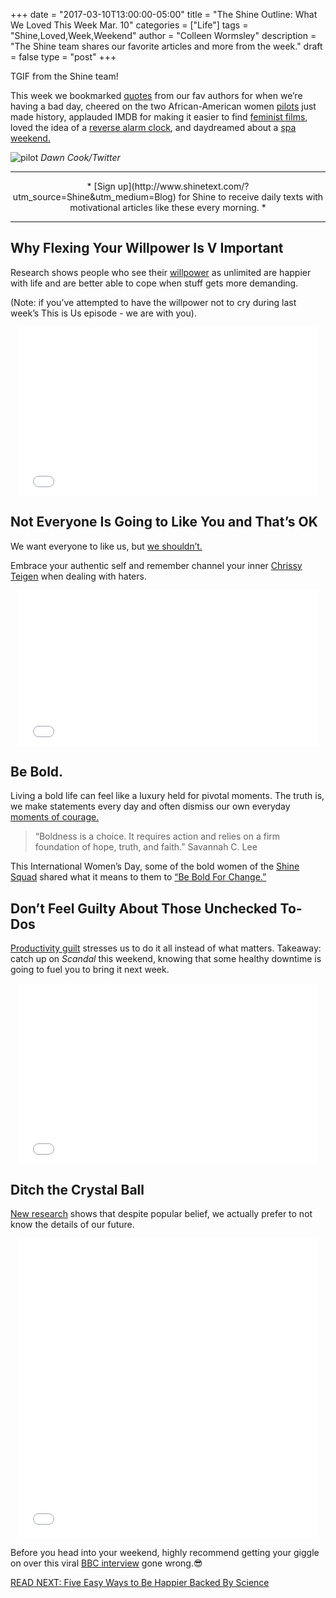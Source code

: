 +++
  date = "2017-03-10T13:00:00-05:00"
  title = "The Shine Outline: What We Loved This Week Mar. 10"
  categories = ["Life"]
  tags = "Shine,Loved,Week,Weekend"
  author = "Colleen Wormsley"
  description = "The Shine team shares our favorite articles and more from the week."
  draft = false
  type = "post"
+++



<span class="dropcap">T</span>GIF from the Shine team! 

This week we bookmarked [quotes](https://www.bustle.com/p/21-literary-quotes-to-read-when-youre-having-a-bad-day-39764) from our fav authors for when we’re having a bad day, cheered on the two African-American women [pilots](http://hellogiggles.com/african-american-women-pilots/) just made history, applauded IMDB for making it easier to find [feminist films](http://money.cnn.com/2017/03/07/media/feminist-films-imdb/), loved the idea of a [reverse alarm clock](http://wonderfulengineering.com/reverse-alarm-clock-yawns-to-remind-you-to-sleep-on-time/), and daydreamed about a [spa weekend.](http://giveaways.fab.com/landing?promo_id=758f015b-9a32-4d96-97b2-7fbefa1701be&campaign_id=1083&utm_campaign=Revive-Re-energize&utm_medium=sweeps&utm_source=Shine-Text)

![pilot](//images.contentful.com/awpxl2koull4/5ShQk8ATO8QcAK4uIgMUem/8c67e3b100646956a3b66d5abfbf288d/pilot.jpg)
*Dawn Cook/Twitter*

---

<center>* [Sign up](http://www.shinetext.com/?utm_source=Shine&utm_medium=Blog) for Shine to receive daily texts with motivational articles like these every morning. *</center>

---


## Why Flexing Your Willpower Is V Important

Research shows people who see their [willpower](http://www.shape.com/lifestyle/mind-and-body/how-to-increase-willpower) as unlimited are happier with life and are better able to cope when stuff gets more demanding. 

(Note: if you’ve attempted to have the willpower not to cry during last week’s This is Us episode - we are with you).

<center> <iframe src="//giphy.com/embed/3ohzdIrGN3K0nIX8bK" width="480" height="270" frameBorder="0" class="giphy-embed" allowFullScreen></iframe><p><a href="http://giphy.com/gifs/nbcthisisus-nbc-3ohzdIrGN3K0nIX8bK"></a></p> </center>

## Not Everyone Is Going to Like You and That’s OK
We want everyone to like us, but [we shouldn’t. ](http://advice.shinetext.com/articles/the-gorgeous-reality-of-not-being-well-liked-by-everyone/?utm_source=Shine&utm_medium=Blog)

Embrace your authentic self and remember channel your inner [Chrissy Teigen](http://www.cosmopolitan.com.au/celebrity/chrissy-teigen-burns-twitter-hater-john-legend-divorce-21027) when dealing with haters. 

<center> <iframe src="//giphy.com/embed/l44QnPngm2dpFnF1C" width="480" height="249" frameBorder="0" class="giphy-embed" allowFullScreen></iframe><p><a href="http://giphy.com/gifs/eonline-academy-awards-red-carpet-l44QnPngm2dpFnF1C"></a></p> </center>

## Be Bold. 
Living a bold life can feel like a luxury held for pivotal moments. The truth is, we make statements every day and often dismiss our own everyday [moments of courage. ](https://www.pickthebrain.com/blog/6-things-bold-people-live-courageous-life/)

> “Boldness is a choice. It requires action and relies on a firm foundation of hope, truth, and faith.”
Savannah C. Lee

This International Women’s Day, some of the bold women of the [Shine Squad](http://shinetext.com/?utm_source=Shine&utm_campaign=ShineOutline31017&utm_medium=Blog) shared what it means to them to [“Be Bold For Change.”](http://advice.shinetext.com/articles/we-asked-real-women-what-be-bold-for-change-means-to-them/?utm_source=Shine&utm_medium=Blog)

## Don’t Feel Guilty About Those Unchecked To-Dos

[Productivity guilt](http://www.lifehack.org/335662/how-avoid-productivity-guilt-and-become-more-productive-the-process) stresses us to do it all instead of what matters. Takeaway: catch up on *Scandal* this weekend, knowing that some healthy downtime is going to fuel you to bring it next week.

<center> <iframe src="//giphy.com/embed/7iIKqAYX0TwQ0" width="480" height="288" frameBorder="0" class="giphy-embed" allowFullScreen></iframe><p><a href="http://giphy.com/gifs/scandal-olivia-pope-gif-7iIKqAYX0TwQ0"></a></p> </center>

## Ditch the Crystal Ball 
[New research](http://www.beliefnet.com/inspiration/the-art-of-embracing-uncertainty.aspx) shows that despite popular belief, we actually prefer to not know the details of our future. 

<center> <iframe src="//giphy.com/embed/l0HlQdWFKZvb6CEq4" width="480" height="480" frameBorder="0" class="giphy-embed" allowFullScreen></iframe><p><a href="http://giphy.com/gifs/art-animation-black-and-white-l0HlQdWFKZvb6CEq4"></a></p> </center>

Before you head into your weekend, highly recommend getting your giggle on over this viral [BBC interview](http://www.glamour.com/story/toddler-interrupted-bbc-interview-viral-video) gone wrong.😎

[READ NEXT: Five Easy Ways to Be Happier Backed By Science](http://advice.shinetext.com/articles/five-easy-ways-to-be-happier-backed-by-science/?utm_source=Shine&utm_medium=Blog)

<div class="pubexchange_module" id="pubexchange_below_content" data-pubexchange-module-id="2323"></div>

<script>(function(w, d, s, id) {
 w.PUBX=w.PUBX || {pub: "shine_text", discover: false, lazy: true};
 var js, pjs = d.getElementsByTagName(s)[0];
 if (d.getElementById(id)) return;
 js = d.createElement(s); js.id = id; js.async = true;
 js.src = "//main.pubexchange.com/loader.min.js";
 pjs.parentNode.insertBefore(js, pjs);
}(window, document, "script", "pubexchange-jssdk"));</script>










